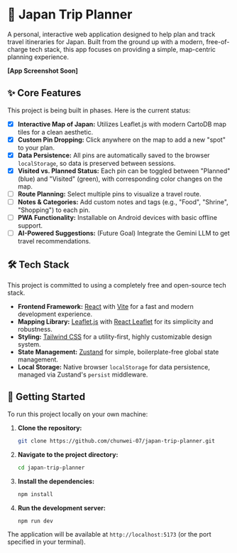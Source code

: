 # 🗾 Japan Trip Planner

A personal, interactive web application designed to help plan and track travel itineraries for Japan. Built from the ground up with a modern, free-of-charge tech stack, this app focuses on providing a simple, map-centric planning experience.

**[App Screenshot Soon]**

## ✨ Core Features

This project is being built in phases. Here is the current status:

-   [x] **Interactive Map of Japan:** Utilizes Leaflet.js with modern CartoDB map tiles for a clean aesthetic.
-   [x] **Custom Pin Dropping:** Click anywhere on the map to add a new "spot" to your plan.
-   [x] **Data Persistence:** All pins are automatically saved to the browser `localStorage`, so data is preserved between sessions.
-   [x] **Visited vs. Planned Status:** Each pin can be toggled between "Planned" (blue) and "Visited" (green), with corresponding color changes on the map.
-   [ ] **Route Planning:** Select multiple pins to visualize a travel route.
-   [ ] **Notes & Categories:** Add custom notes and tags (e.g., "Food", "Shrine", "Shopping") to each pin.
-   [ ] **PWA Functionality:** Installable on Android devices with basic offline support.
-   [ ] **AI-Powered Suggestions:** (Future Goal) Integrate the Gemini LLM to get travel recommendations.

## 🛠️ Tech Stack

This project is committed to using a completely free and open-source tech stack.

-   **Frontend Framework:** [React](https://reactjs.org/) with [Vite](https://vitejs.dev/) for a fast and modern development experience.
-   **Mapping Library:** [Leaflet.js](https://leafletjs.com/) with [React Leaflet](https://react-leaflet.js.org/) for its simplicity and robustness.
-   **Styling:** [Tailwind CSS](https://tailwindcss.com/) for a utility-first, highly customizable design system.
-   **State Management:** [Zustand](https://github.com/pmndrs/zustand) for simple, boilerplate-free global state management.
-   **Local Storage:** Native browser `localStorage` for data persistence, managed via Zustand's `persist` middleware.

## 🚀 Getting Started

To run this project locally on your own machine:

1.  **Clone the repository:**
    ```bash
    git clone https://github.com/chunwei-07/japan-trip-planner.git
    ```

2.  **Navigate to the project directory:**
    ```bash
    cd japan-trip-planner
    ```

3.  **Install the dependencies:**
    ```bash
    npm install
    ```

4.  **Run the development server:**
    ```bash
    npm run dev
    ```

The application will be available at `http://localhost:5173` (or the port specified in your terminal).
